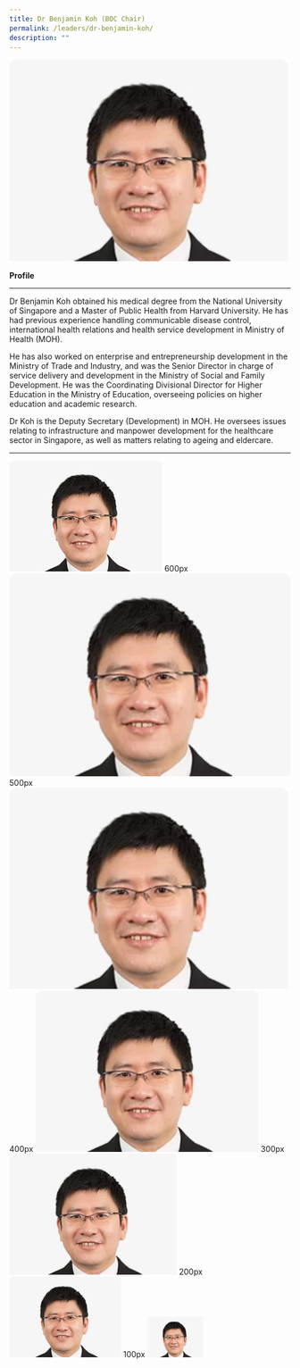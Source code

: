 ```yaml
---
title: Dr Benjamin Koh (BOC Chair)
permalink: /leaders/dr-benjamin-koh/
description: ""
---
```

<img style="width:500px" src="/images/Leaders/dr%20benjamin%20koh.jpg">

**Profile**&nbsp;

* * *

Dr Benjamin Koh obtained his medical degree from the National University of Singapore and a Master of Public Health from Harvard University. He has had&nbsp;previous&nbsp;experience handling communicable disease control, international health relations and health service development in Ministry of Health (MOH).&nbsp;

He has also worked on enterprise and entrepreneurship development in the Ministry of Trade and&nbsp;Industry, and&nbsp;was the Senior Director in charge of service delivery and development in the Ministry of Social and Family Development. He was the Coordinating Divisional Director for Higher Education in the Ministry of Education, overseeing policies on higher education and academic research.&nbsp;

Dr Koh is the Deputy Secretary (Development) in MOH. He oversees issues relating to infrastructure and&nbsp;manpower&nbsp;development for the healthcare sector in Singapore, as well as matters relating to ageing and eldercare.

* * *

![Dr Benjamin Koh](/images/Leaders/dr%20benjamin%20koh.jpg)
600px
<img style="width:600px" src="/images/Leaders/dr%20benjamin%20koh.jpg">
500px
<img style="width:500px" src="/images/Leaders/dr%20benjamin%20koh.jpg">
400px
<img style="width:400px" src="/images/Leaders/dr%20benjamin%20koh.jpg">
300px
<img style="width:300px" src="/images/Leaders/dr%20benjamin%20koh.jpg">
200px
<img style="width:200px" src="/images/Leaders/dr%20benjamin%20koh.jpg">
100px
<img style="width:100px" src="/images/Leaders/dr%20benjamin%20koh.jpg">